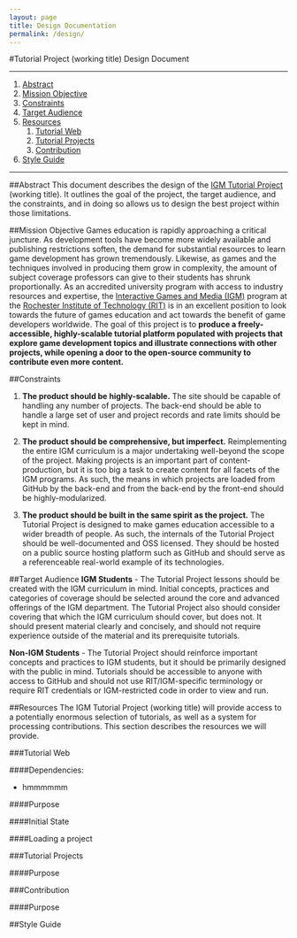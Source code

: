 ```yaml
---
layout: page
title: Design Documentation
permalink: /design/
---
```


#Tutorial Project (working title) Design Document

---

1. [Abstract](#abstract)
2. [Mission Objective](#mission-objective) 
3. [Constraints](#constraints)
4. [Target Audience](#target-audience)
5. [Resources](#resources)
    1. [Tutorial Web](#tutorial-web)
    2. [Tutorial Projects](#tutorial-projects)
    3. [Contribution](#contribution)
6. [Style Guide](#style-guide)

---

##Abstract
This document describes the design of the [IGM Tutorial Project](https://github.com/IGME-RIT/igme-rit.github.io/) (working title). It outlines the goal of the project, the target audience, and the constraints, and in doing so allows us to design the best project within those limitations.

##Mission Objective
Games education is rapidly approaching a critical juncture. As development tools have become more widely available and publishing restrictions soften, the demand for substantial resources to learn game development has grown tremendously. Likewise, as games and the techniques involved in producing them grow in complexity, the amount of subject coverage professors can give to their students has shrunk proportionally. As an accredited university program with access to industry resources and expertise, the [Interactive Games and Media (IGM)](https://www.rit.edu/gccis/igm/) program at the [Rochester Institute of Technology (RIT)](http://www.rit.edu/) is in an excellent position to look towards the future of games education and act towards the benefit of game developers worldwide. The goal of this project is to __produce a freely-accessible, highly-scalable tutorial platform populated with projects that explore game development topics and illustrate connections with other projects, while opening a door to the open-source community to contribute even more content.__ 

##Constraints
1. __The product should be highly-scalable.__ The site should be capable of handling any number of projects. The back-end should be able to handle a large set of user and project records and rate limits should be kept in mind.

2. __The product should be comprehensive, but imperfect.__ Reimplementing the entire IGM curriculum is a major undertaking well-beyond the scope of the project. Making projects is an important part of content-production, but it is too big a task to create content for all facets of the IGM programs. As such, the means in which projects are loaded from GitHub by the back-end and from the back-end by the front-end should be highly-modularized.

3. __The product should be built in the same spirit as the project.__ The Tutorial Project is designed to make games education accessible to a wider breadth of people. As such, the internals of the Tutorial Project should be well-documented and OSS licensed. They should be hosted on a public source hosting platform such as GitHub and should serve as a referenceable real-world example of its technologies.

##Target Audience
__IGM Students__ - The Tutorial Project lessons should be created with the IGM curriculum in mind. Initial concepts, practices and categories of coverage should be selected around the core and advanced offerings of the IGM department. The Tutorial Project also should consider covering that which the IGM curriculum should cover, but does not. It should present material clearly and concisely, and should not require experience outside of the material and its prerequisite tutorials.

__Non-IGM Students__ - The Tutorial Project should reinforce important concepts and practices to IGM students, but it should be primarily designed with the public in mind. Tutorials should be accessible to anyone with access to GitHub and should not use RIT/IGM-specific terminology or require RIT credentials or IGM-restricted code in order to view and run.

##Resources
The IGM Tutorial Project (working title) will provide access to a potentially enormous selection of tutorials, as well as a system for processing contributions. This section describes the resources we will provide.

###Tutorial Web

####Dependencies:
 - hmmmmmm
 
####Purpose


####Initial State


####Loading a project


###Tutorial Projects

####Purpose


###Contribution

####Purpose


##Style Guide

